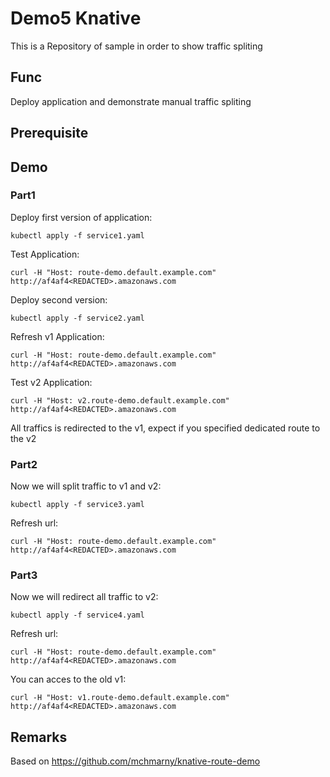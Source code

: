 # Demo5 Knative

This is a Repository of sample in order to show traffic spliting

## Func

Deploy application and demonstrate manual traffic spliting

## Prerequisite

## Demo

### Part1

Deploy first version of application:
```
kubectl apply -f service1.yaml
```

Test Application:
```
curl -H "Host: route-demo.default.example.com" http://af4af4<REDACTED>.amazonaws.com
```

Deploy second version:
```
kubectl apply -f service2.yaml
```

Refresh v1 Application:
```
curl -H "Host: route-demo.default.example.com" http://af4af4<REDACTED>.amazonaws.com

```

Test v2 Application:
```
curl -H "Host: v2.route-demo.default.example.com" http://af4af4<REDACTED>.amazonaws.com
```

All traffics is redirected to the v1, expect if you specified dedicated route to the v2

### Part2

Now we will split traffic to v1 and v2:
```
kubectl apply -f service3.yaml
```

Refresh url:

```
curl -H "Host: route-demo.default.example.com" http://af4af4<REDACTED>.amazonaws.com
```

### Part3

Now we will redirect all traffic to v2:
```
kubectl apply -f service4.yaml
```

Refresh url:
```
curl -H "Host: route-demo.default.example.com" http://af4af4<REDACTED>.amazonaws.com
```

You can acces to the old v1:
```
curl -H "Host: v1.route-demo.default.example.com" http://af4af4<REDACTED>.amazonaws.com
```

## Remarks

Based on https://github.com/mchmarny/knative-route-demo
